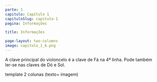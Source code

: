 ```yaml
---
parte: 1
capitulo: Capítulo 1
capituloSlug: capitulo-1
pagina: Informações

title: Informações

page-layout: two-columns
image: capitulo_1_6.png
---
```


A clave principal do violoncelo é a clave de Fá na 4ª linha.
Pode também ler-se nas claves de Dó e Sol.
  
template 2 colunas (texto+ imagem)
